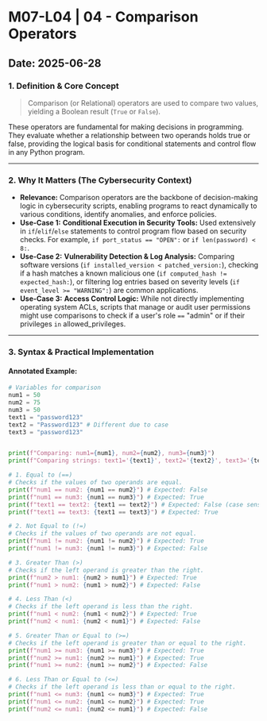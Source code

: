 # M07-L04 | 04 - Comparison Operators

**Date:** 2025-06-28
---
### 1. Definition & Core Concept
> Comparison (or Relational) operators are used to compare two values, yielding a Boolean result (`True` or `False`).

These operators are fundamental for making decisions in programming. They evaluate whether a relationship between two operands holds true or false, providing the logical basis for conditional statements and control flow in any Python program.

---
### 2. Why It Matters (The Cybersecurity Context)
* **Relevance:** Comparison operators are the backbone of decision-making logic in cybersecurity scripts, enabling programs to react dynamically to various conditions, identify anomalies, and enforce policies.
* **Use-Case 1:** **Conditional Execution in Security Tools:** Used extensively in `if`/`elif`/`else` statements to control program flow based on security checks. For example, `if port_status == "OPEN":` or `if len(password) < 8:`.
* **Use-Case 2:** **Vulnerability Detection & Log Analysis:** Comparing software versions (`if installed_version < patched_version:`), checking if a hash matches a known malicious one (`if computed_hash != expected_hash:`), or filtering log entries based on severity levels (`if event_level >= "WARNING":`) are common applications.
* **Use-Case 3:** **Access Control Logic:** While not directly implementing operating system ACLs, scripts that manage or audit user permissions might use comparisons to check if a user's role `==` "admin" or if their privileges `in` allowed_privileges.

---
### 3. Syntax & Practical Implementation
#### Annotated Example:
```python
# Variables for comparison
num1 = 50
num2 = 75
num3 = 50
text1 = "password123"
text2 = "Password123" # Different due to case
text3 = "password123"


print(f"Comparing: num1={num1}, num2={num2}, num3={num3}")
print(f"Comparing strings: text1='{text1}', text2='{text2}', text3='{text3}'\n")

# 1. Equal to (==)
# Checks if the values of two operands are equal.
print(f"num1 == num2: {num1 == num2}") # Expected: False
print(f"num1 == num3: {num1 == num3}") # Expected: True
print(f"text1 == text2: {text1 == text2}") # Expected: False (case sensitive)
print(f"text1 == text3: {text1 == text3}") # Expected: True

# 2. Not Equal to (!=)
# Checks if the values of two operands are not equal.
print(f"num1 != num2: {num1 != num2}") # Expected: True
print(f"num1 != num3: {num1 != num3}") # Expected: False

# 3. Greater Than (>)
# Checks if the left operand is greater than the right.
print(f"num2 > num1: {num2 > num1}") # Expected: True
print(f"num1 > num2: {num1 > num2}") # Expected: False

# 4. Less Than (<)
# Checks if the left operand is less than the right.
print(f"num1 < num2: {num1 < num2}") # Expected: True
print(f"num2 < num1: {num2 < num1}") # Expected: False

# 5. Greater Than or Equal to (>=)
# Checks if the left operand is greater than or equal to the right.
print(f"num1 >= num3: {num1 >= num3}") # Expected: True
print(f"num2 >= num1: {num2 >= num1}") # Expected: True
print(f"num1 >= num2: {num1 >= num2}") # Expected: False

# 6. Less Than or Equal to (<=)
# Checks if the left operand is less than or equal to the right.
print(f"num1 <= num3: {num1 <= num3}") # Expected: True
print(f"num1 <= num2: {num1 <= num2}") # Expected: True
print(f"num2 <= num1: {num2 <= num1}") # Expected: False